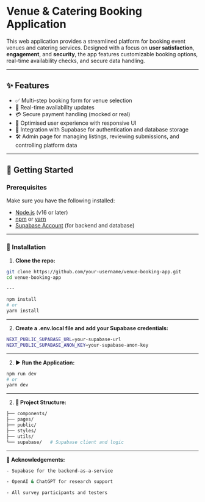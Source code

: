 # Venue & Catering Booking Application

This web application provides a streamlined platform for booking event venues and catering services. Designed with a focus on **user satisfaction**, **engagement**, and **security**, the app features customizable booking options, real-time availability checks, and secure data handling.

---

## ✨ Features

- ✅ Multi-step booking form for venue selection
- 📅 Real-time availability updates
- 💳 Secure payment handling (mocked or real)
- 🧠 Optimised user experience with responsive UI
- 🔐 Integration with Supabase for authentication and database storage
- 🛠️ Admin page for managing listings, reviewing submissions, and controlling platform data

---

## 🚀 Getting Started

### Prerequisites

Make sure you have the following installed:

- [Node.js](https://nodejs.org/) (v16 or later)
- [npm](https://www.npmjs.com/) or [yarn](https://yarnpkg.com/)
- [Supabase Account](https://supabase.com/) (for backend and database)

---

### 🔧 Installation

1. **Clone the repo:**

```bash
git clone https://github.com/your-username/venue-booking-app.git
cd venue-booking-app

---

npm install
# or
yarn install

```
---
2. **Create a .env.local file and add your Supabase credentials:**

```bash
NEXT_PUBLIC_SUPABASE_URL=your-supabase-url
NEXT_PUBLIC_SUPABASE_ANON_KEY=your-supabase-anon-key

```


---
2. **▶️ Run the Application:**

```bash
npm run dev
# or
yarn dev

```


---
2. **📁 Project Structure:**

```bash
├── components/
├── pages/
├── public/
├── styles/
├── utils/
└── supabase/   # Supabase client and logic
```


---
**🙏 Acknowledgements:**

```bash
- Supabase for the backend-as-a-service

- OpenAI & ChatGPT for research support

- All survey participants and testers


```

 

